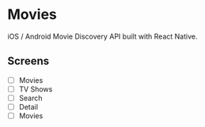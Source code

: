 # Movies

iOS / Android Movie Discovery API built with React Native.

## Screens

- [ ] Movies
- [ ] TV Shows
- [ ] Search
- [ ] Detail
- [ ] Movies
